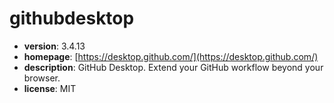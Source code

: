 # githubdesktop

- **version**: 3.4.13
- **homepage**: [https://desktop.github.com/](https://desktop.github.com/)
- **description**: GitHub Desktop. Extend your GitHub workflow beyond your browser.
- **license**: MIT

